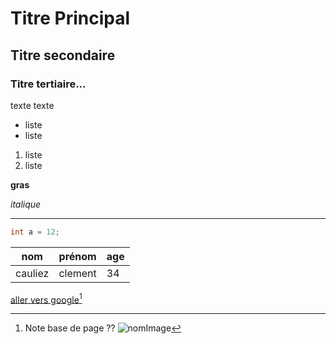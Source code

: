 # Titre Principal
## Titre secondaire
### Titre tertiaire...
texte texte 
+ liste
+ liste 

1. liste 
2. liste

**gras** 

*italique*

---

``` Java
int a = 12;
```

|nom|prénom|age|
|---|------|---|
|cauliez|clement|34|

[aller vers google](http://google.com)[^1]

<!-- ctrl+: commentaire  -->
[^1]:Note base de page ??
![nomImage](https://www.publicdomainpictures.net/pictures/230000/nahled/water-droplets-dandelion-seeds.jpg)